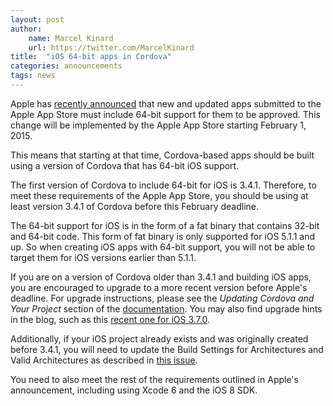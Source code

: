 ```yaml
---
layout: post
author:
    name: Marcel Kinard
    url: https://twitter.com/MarcelKinard
title:  "iOS 64-bit apps in Cordova"
categories: announcements
tags: news
---
```


Apple has [recently announced](https://developer.apple.com/news/?id=10202014a)
that new and updated apps submitted to the Apple App Store must include 64-bit
support for them to be approved. This change will be implemented by the Apple
App Store starting February 1, 2015.

This means that starting at that time, Cordova-based apps should be built using
a version of Cordova that has 64-bit iOS support.

The first version of Cordova to include 64-bit for iOS is 3.4.1. Therefore,
to meet these requirements of the Apple App Store, you should be using at least
version 3.4.1 of Cordova before this February deadline.

<!--more-->

The 64-bit support for iOS is in the form of a fat binary that contains 32-bit
and 64-bit code. This form of fat binary is only supported for iOS 5.1.1 and up.
So when creating iOS apps with 64-bit support, you will not be able to target
them for iOS versions earlier than 5.1.1.

If you are on a version of Cordova older than 3.4.1 and building iOS apps, you
are encouraged to upgrade to a more recent version before Apple's deadline.
For upgrade instructions, please see the _Updating Cordova and Your Project_
section of the [documentation](http://cordova.apache.org/docs/en/edge/guide_cli_index.md.html).
You may also find upgrade hints in the blog, such as this
[recent one for iOS 3.7.0](http://cordova.apache.org/announcements/2014/11/06/cordova-ios-3.7.0.html).

Additionally, if your iOS project already exists and was originally created
before 3.4.1, you will need to update the Build Settings for Architectures
and Valid Architectures as described in [this issue](https://issues.apache.org/jira/browse/CB-6223?focusedCommentId=13930935&page=com.atlassian.jira.plugin.system.issuetabpanels:comment-tabpanel#comment-13930935).

You need to also meet the rest of the requirements outlined in Apple's
announcement, including using Xcode 6 and the iOS 8 SDK.

